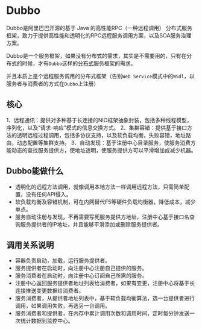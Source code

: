 # Dubbo

Dubbo是阿里巴巴开源的基于 Java 的高性能RPC（一种远程调用） 分布式服务框架，致力于提供高性能和透明化的RPC远程服务调用方案，以及SOA服务治理方案。

Dubbo是一个服务框架，如果没有分布式的需求，其实是不需要用的，只有在分布式的时候，才有`Dubbo`这样的[分布式](https://so.csdn.net/so/search?q=分布式&spm=1001.2101.3001.7020)服务框架的需求。

并且本质上是个远程服务调用的分布式框架（告别`Web Service`模式中的`WSdl`，以服务者与消费者的方式在`Dubbo`上注册）

## 核心

1、远程通讯：提供对多种基于长连接的NIO框架抽象封装，包括多种线程模型，序列化，以及“请求-响应”模式的信息交换方式。
2、集群容错：提供基于接口方法的透明远程过程调用，包括多协议支持，以及软负载均衡，失败容错，地址路由，动态配置等集群支持。
3、自动发现：基于注册中心目录服务，使服务消费方能动态的查找服务提供方，使地址透明，使服务提供方可以平滑增加或减少机器。

## Dubbo能做什么

- 透明化的远程方法调用，就像调用本地方法一样调用远程方法，只需简单配置，没有任何API侵入。
- 软负载均衡及容错机制，可在内网替代F5等硬件负载均衡器，降低成本，减少单点。
- 服务自动注册与发现，不再需要写死服务提供方地址，注册中心基于接口名查询服务提供者的IP地址，并且能够平滑添加或删除服务提供者。

## 调用关系说明

- 容器负责启动，加载，运行服务提供者。
- 服务提供者在启动时，向注册中心注册自己提供的服务。
- 服务消费者在启动时，向注册中心订阅自己所需的服务。
- 注册中心返回服务提供者地址列表给消费者，如果有变更，注册中心将基于长连接推送变更数据给消费者。
- 服务消费者，从提供者地址列表中，基于软负载均衡算法，选一台提供者进行调用，如果调用失败，再选另一台调用。
- 服务消费者和提供者，在内存中累计调用次数和调用时间，定时每分钟发送一次统计数据到监控中心。